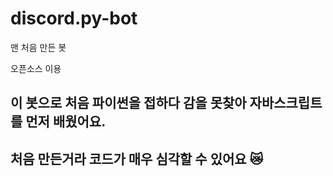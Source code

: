 # discord.py-bot
맨 처음 만든 봇

오픈소스 이용

## 이 봇으로 처음 파이썬을 접하다 감을 못찾아 자바스크립트를 먼저 배웠어요.

## 처음 만든거라 코드가 매우 심각할 수 있어요 😿
